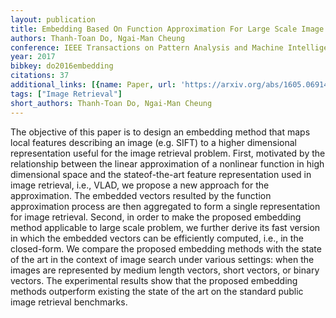 ```yaml
---
layout: publication
title: Embedding Based On Function Approximation For Large Scale Image Search
authors: Thanh-Toan Do, Ngai-Man Cheung
conference: IEEE Transactions on Pattern Analysis and Machine Intelligence
year: 2017
bibkey: do2016embedding
citations: 37
additional_links: [{name: Paper, url: 'https://arxiv.org/abs/1605.06914'}]
tags: ["Image Retrieval"]
short_authors: Thanh-Toan Do, Ngai-Man Cheung
---
```

The objective of this paper is to design an embedding method that maps local
features describing an image (e.g. SIFT) to a higher dimensional representation
useful for the image retrieval problem. First, motivated by the relationship
between the linear approximation of a nonlinear function in high dimensional
space and the stateof-the-art feature representation used in image retrieval,
i.e., VLAD, we propose a new approach for the approximation. The embedded
vectors resulted by the function approximation process are then aggregated to
form a single representation for image retrieval. Second, in order to make the
proposed embedding method applicable to large scale problem, we further derive
its fast version in which the embedded vectors can be efficiently computed,
i.e., in the closed-form. We compare the proposed embedding methods with the
state of the art in the context of image search under various settings: when
the images are represented by medium length vectors, short vectors, or binary
vectors. The experimental results show that the proposed embedding methods
outperform existing the state of the art on the standard public image retrieval
benchmarks.